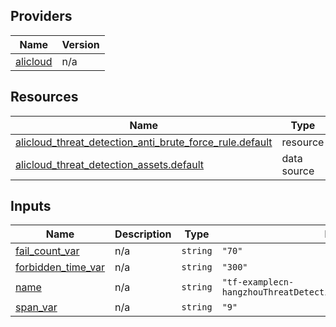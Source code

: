 <!-- BEGIN_TF_DOCS -->
## Providers

| Name | Version |
|------|---------|
| <a name="provider_alicloud"></a> [alicloud](#provider\_alicloud) | n/a |

## Resources

| Name | Type |
|------|------|
| [alicloud_threat_detection_anti_brute_force_rule.default](https://registry.terraform.io/providers/hashicorp/alicloud/latest/docs/resources/threat_detection_anti_brute_force_rule) | resource |
| [alicloud_threat_detection_assets.default](https://registry.terraform.io/providers/hashicorp/alicloud/latest/docs/data-sources/threat_detection_assets) | data source |

## Inputs

| Name | Description | Type | Default | Required |
|------|-------------|------|---------|:--------:|
| <a name="input_fail_count_var"></a> [fail\_count\_var](#input\_fail\_count\_var) | n/a | `string` | `"70"` | no |
| <a name="input_forbidden_time_var"></a> [forbidden\_time\_var](#input\_forbidden\_time\_var) | n/a | `string` | `"300"` | no |
| <a name="input_name"></a> [name](#input\_name) | n/a | `string` | `"tf-examplecn-hangzhouThreatDetectionAntiBruteForceRule36582"` | no |
| <a name="input_span_var"></a> [span\_var](#input\_span\_var) | n/a | `string` | `"9"` | no |
<!-- END_TF_DOCS -->    
